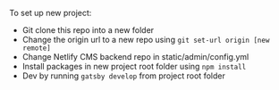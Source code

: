 To set up new project:

* Git clone this repo into a new folder
* Change the origin url to a new repo using `git set-url origin [new remote]`
* Change Netlify CMS backend repo in static/admin/config.yml
* Install packages in new project root folder using `npm install`
* Dev by running `gatsby develop` from project root folder
